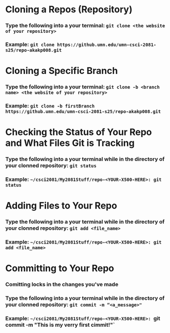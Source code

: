 # Cloning a Repos (Repository)
### Type the following into a your terminal: `git clone <the website of your repository>`
### Example: `git clone https://github.umn.edu/umn-csci-2081-s25/repo-akakp008.git`

# Cloning a Specific Branch
### Type the following into a your terminal: `git clone -b <branch name> <the website of your repository>`
### Example: `git clone -b firstBranch https://github.umn.edu/umn-csci-2081-s25/repo-akakp008.git`

# Checking the Status of Your Repo and What Files Git is Tracking
### Type the following into a your terminal while in the directory of your clonned repository: `git status`
### Example: `~/csci2081/My2081Stuff/repo-<YOUR-X500-HERE>: git status`

# Adding Files to Your Repo
### Type the following into a your terminal while in the directory of your clonned repository: `git add <file_name>`
### Example: `~/csci2081/My2081Stuff/repo-<YOUR-X500-HERE>: git add <file_name>`

# Committing to Your Repo 
### Comitting locks in the changes you've made
### Type the following into a your terminal while in the directory of your clonned repository: `git commit -m “<a_message>"`
### Example: `~/csci2081/My2081Stuff/repo-<YOUR-X500-HERE>: `git commit -m "This is my verry first cimmit!"`
